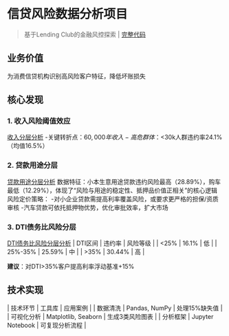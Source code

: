 # 信贷风险数据分析项目
> 基于Lending Club的金融风控探索 | [完整代码](credit-risk-analysis.ipynb)

## 业务价值
为消费信贷机构识别高风险客户特征，降低坏账损失

## 核心发现
### 1. 收入风险阈值效应
[收入分层分析](income_default.png)
-关键转折点：$60,000年收入  
-高危群体：<$30k人群违约率24.1%（均值16.5%）

### 2. 贷款用途分层
[贷款用途分层分析](purpose_default.png)
数据特征：小本生意用途贷款违约风险最高（28.89%），购车最低（12.29%），体现了“风险与用途的稳定性、抵押品价值正相关”的核心逻辑 
风险定价策略：
-对小企业贷款需提高利率覆盖风险，或要求更严格的担保/资质审核
-汽车贷款可依托抵押物优势，优化审批效率，扩大市场

### 3. DTI债务比风险分层
[DTI债务比风险分层分析](dti_default.png)
| DTI区间 | 违约率   | 风险等级 |
| <25%    | 16.1%   |  低     |
| 25%-35% | 25.59%  |  中     |
| >35%    | 30.44%  |  高     |

**建议**：对DTI>35%客户提高利率浮动基准+15%

## 技术实现
| 技术环节       | 工具库                  | 应用案例                  |
| 数据清洗       | Pandas, NumPy          | 处理15%缺失值             |
| 可视化分析     | Matplotlib, Seaborn    | 生成3类风险图表           |
| 分析框架       | Jupyter Notebook       | 可复现分析流程            |
